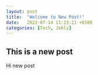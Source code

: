 ```yaml
---
layout: post
title:  "Welcome to New Post!"
date:   2022-07-14 11:23:21 +0100
categories: [Tech, Jekly]
---
```

## This is a new post

Hi new post